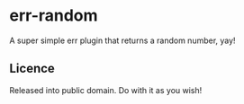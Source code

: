 err-random
==========

A super simple err plugin that returns a random number, yay!

Licence
-------

Released into public domain. Do with it as you wish!
